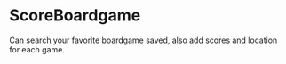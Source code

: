 # ScoreBoardgame
Can search your favorite boardgame saved, also add scores and location for each game.

